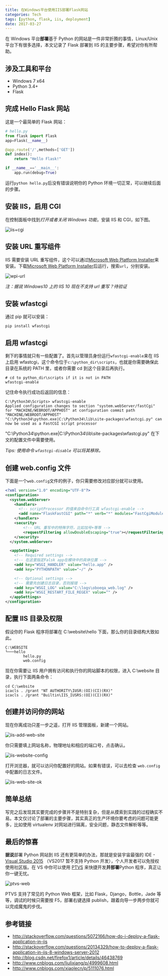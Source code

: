 ```yaml
---
title: 在Windows平台使用IIS部署Flask网站
categories: Tech
tags: [python, flask, iis, deployment]
date: 2017-03-27
---
```


在 Windows 平台**部署**基于 Python 的网站是一件非常折腾的事情，Linux/Unix 平台下有很多选择，本文记录了 Flask 部署到 IIS 的主要步骤，希望对你有所帮助。

<!-- more -->

## 涉及工具和平台

- Windows 7 x64
- Python 3.4+
- Flask

## 完成 Hello Flask 网站

这是一个最简单的 Flask 网站：

```python
# hello.py
from flask import Flask
app=Flask(__name__)

@app.route('/',methods=['GET'])
def index():
    return "Hello Flask!"

if __name__=='__main__':
    app.run(debug=True)
```

运行`python hello.py`后没有错误说明你的 Python 环境一切正常，可以继续后面的步骤。

## 安装 IIS，启用 CGI

在控制面板中找到*打开或者关闭 Windows 功能*，安装 IIS 和 CGI，如下图。

![iis+cgi](https://raw.githubusercontent.com/tobyqin/img/master/iis+cgi.png)

## 安装 URL 重写组件

IIS 需要安装 URL 重写组件，这个可以通过[Microsoft Web Platform Installer](https://www.microsoft.com/web/downloads/platform.aspx)来安装。下载[Microsoft Web Platform Installer](https://www.microsoft.com/web/downloads/platform.aspx)后运行，搜索`url`，分别安装。

![wpi-url](https://raw.githubusercontent.com/tobyqin/img/master/wpi-url.png)

_注：据说 Windows10 上的 IIS 10 现在不支持 url 重写？待验证_

## 安装 wfastcgi

通过 pip 就可以安装：

```
pip install wfastcgi
```

## 启用 wfastcgi

剩下的事情就只有一些配置了。首先以管理员身份运行`wfastcgi-enable`来在 IIS 上启用 wfastcgi，这个命令位于`c:\python_dir\scripts`，也就是你需要确保此目录在系统的 PATH 里，或者你需要 cd 到这个目录后再执行。

```shell
# cd to python_dir\scripts if it is not in PATH
wfastcgi-enable
```

记住命令执行成功后返回的信息：

```
C:\Python34\Scripts> wfastcgi-enable
Applied configuration changes to section "system.webServer/fastCgi" for "MACHINE/WEBROOT/APPHOST" at configuration commit path "MACHINE/WEBROOT/APPHOST"
"C:\Python34\python.exe|C:\Python34\lib\site-packages\wfastcgi.py" can now be used as a FastCGI script processor
```

"C:\Python34\python.exe|C:\Python34\lib\site-packages\wfastcgi.py" 在下文的配置文件中需要使用。

_Tips: 使用命令 `wfastcgi-disable` 可以将其移除。_

## 创建 web.config 文件

下面是一个`web.config`文件的例子，你只需要修改对应部分就可以使用。

```xml
<?xml version="1.0" encoding="UTF-8"?>
<configuration>
  <system.webServer>
    <handlers>
      <!-- scriptProcessor 的值来自命令行工具 wfastcgi-enable -->
      <add name="FlaskFastCGI" path="*" verb="*" modules="FastCgiModule" scriptProcessor="C:\Python34\python.exe|C:\Python34\lib\site-packages\wfastcgi.py" resourceType="Unspecified" requireAccess="Script" />
    </handlers>
    <security>
        <!-- URL 重写中的特殊字符，比如加号+等等 -->
        <requestFiltering allowDoubleEscaping="true"></requestFiltering>
    </security>
  </system.webServer>

  <appSettings>
    <!-- Required settings -->
    <!-- 在这里指定Falsk app在模块中的具体位置 -->
    <add key="WSGI_HANDLER" value="hello.app" />
    <add key="PYTHONPATH" value="~/" />

    <!-- Optional settings -->
    <!-- 需要先创建日志目录，否则报错 -->
    <add key="WSGI_LOG" value="C:\logs\oboeqa_web.log" />
    <add key="WSGI_RESTART_FILE_REGEX" value="" />
  </appSettings>
</configuration>
```

## 配置 IIS 目录及权限

假设你的 Flask 程序将部署在 C:\website\hello 下面，那么你的目录结构大致如此。

```
C:\WEBSITE
└───hello
        hello.py
        web.config
```

现在你需要让 IIS 用户拥有访问和执行你的网站脚本的权限，进入 C:\website 目录，执行下面两条命令：

```
cd C:\website
icacls . /grant "NT AUTHORITY\IUSR:(OI)(CI)(RX)"
icacls . /grant "Builtin\IIS_IUSRS:(OI)(CI)(RX)"
```

## 创建并访问你的网站

现在你离成功只差一步之遥，打开 IIS 管理面板，新建一个网站。

![iis-add-web-site](https://raw.githubusercontent.com/tobyqin/img/master/iis-add-web-site.png)

你只需要填上网站名称，物理地址和相应的端口号，点击确认。

![iis-website-config](https://raw.githubusercontent.com/tobyqin/img/master/iis-website-config.png)

打开浏览器，就可以访问你配置好的网站。如果有错误，可以去检查 `web.config` 中配置的日志文件。

![iis-web-site-ok](https://raw.githubusercontent.com/tobyqin/img/master/iis-web-site-ok.png)

## 简单总结

写完之后发现其实要完成的步骤并不是特别复杂，但是从摸索到实践的过程确实不易。本文仅讨论了部署的主要步骤，其实真正的生产环境你要考虑的问题可能更多，比如使用 virtualenv 对网站进行隔离，安全问题，静态文件解析等等。

## 最后的惊喜

**据说**部署 Python 网站到 IIS 还有更简单的办法，那就是安装宇宙最强的 IDE - [Visual Studio 2015](https://www.visualstudio.com/) （VS2017 暂不支持 Python 开发），个人开发者可以免授权使用社区版。在 VS 中你可以使用 [PTVS](https://microsoft.github.io/PTVS/) 来快捷开发**并部署**Python 程序，真正让你一键无忧。

![ptvs-web](https://raw.githubusercontent.com/tobyqin/img/master/ptvs-web.png)

PTVS 支持了常见的 Python Web 框架，比如 Flask，Django，Bottle，Jade 等等，调试的时候只需要按 F5，部署右键选择 publish，跟着向导一步两步你就可以完成魔鬼的步伐。

## 参考链接

- http://stackoverflow.com/questions/5072166/how-do-i-deploy-a-flask-application-in-iis
- http://stackoverflow.com/questions/20134329/how-to-deploy-a-flask-application-in-iis-8-windows-server-2012
- http://blog.csdn.net/firefox1/article/details/46438769
- http://www.cnblogs.com/liulixiang/p/4999608.html
- http://www.cnblogs.com/xiaolecn/p/5111076.html
